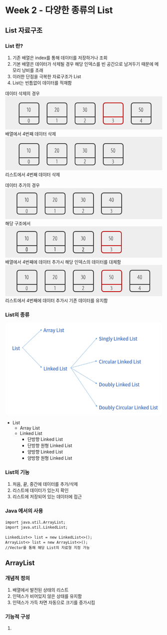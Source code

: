 # Week 2 - 다양한 종류의 List

## List 자료구조

### List 란?

1. 기존 배열은 index를 통해 데이터를 저장하거나 조회
2. 기본 배열은 데이터가 삭제될 경우 해당 인덱스를 빈 공간으로 남겨두기 때문에 메모리 낭비를 초래
3. 이러한 단점을 극복한 자료구조가 List
4. List는 빈틈없이 데이터를 적재함

데이터 삭제의 경우
![delete2](./images/delete2.png)
배열에서 4번째 데이터 삭제
![delete3](./images/delete3.png)
리스트에서 4번째 데이터 삭제

데이터 추가의 경우
![add1](./images/add1.png)
해당 구조에서
![add2](./images/add2.png)
배열에서 4번째에 데이터 추가시 해당 인덱스의 데이터를 대체함
![add3](./images/add3.png)
리스트에서 4번째에 데이터 추가시 기존 데이터를 유지함

### List의 종류

![list](./images/list.png)
* List
  * Array List
  * Linked List
    * 단방향 Linked List
    * 단방향 원형 Linked List
    * 양방향 Linked List
    * 양방향 원형 Linked List
  
### List의 기능

1. 처음, 끝, 중간에 데이터를 추가/삭제
2. 리스트에 데이터가 있는지 확인
3. 리스트에 저장되어 있는 데이터에 접근

### Java 에서의 사용

```
import java.util.ArrayList;
import java.util.LinkedList;

LinkedList<> list = new LinkedList<>();
ArrayList<> list = new ArrayList<>();
//Vector를 통해 해당 List의 자료형 지정 가능
```

## ArrayList

### 개념적 정의

1. 배열에서 발전된 상태의 리스트
2. 인덱스가 비어있지 않은 상태를 유지함
3. 인덱스가 가득 차면 자동으로 크기를 증가시킴

### 기능적 구성

1. 